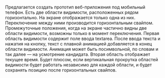 Предлагается создать прототип веб-приложения под мобильный телефон. Есть
две области видимости, расположенных рядом горизонтально. На экране отображается
только одна из них. Переключение между ними производится горизонтальным свайпом.
Промежуточные положения, когда на экране частично видны две области видимости,
возможны только в момент переключения.
Первая область видимости содержит поле ввода textarea. После ввода текста и
нажатия на кнопку, текст с плавной анимацией добавляется в конец области
видимости. Анимация может быть посимвольной, по словам и так далее — на
усмотрение кандидата.
Вторая область отображает текущее время.
Будет плюсом, если вертикальная прокрутка областей видимости будет работать
независимо для каждой области, и будет сохранять позицию после горизонтальных
свайпов.
